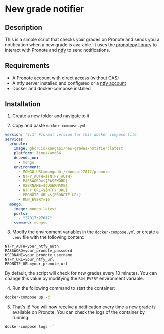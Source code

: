 # New grade notifier
## Description

This is a simple script that checks your grades on Pronote and sends you a notification when a new grade is available.
It uses the [pronotepy library](https://github.com/bain3/pronotepy) to interact with Pronote and [ntfy](https://github.com/binwiederhier/ntfy) to send notifications.

## Requirements

- A Pronote account with direct access (without CAS)
- A ntfy server installed and configured or a [ntfy account](https://ntfy.sh)
- Docker and docker-compose installed

## Installation

1. Create a new folder and navigate to it

2. Copy and paste `docker-compose.yml`
``` yaml
version: '3.1' #format version for this docker compose file
services:
  pronote:
    image: ghcr.io/kangapi/new-grades-notifier:latest
    platform: linux/amd64
    depends_on:
      - mongo
    environment:
      - MONGO_URL=mongodb://mongo:27017/pronote
      - NTFY_AUTH=${NTFY_AUTH}
      - PASSWORD=${PASSWORD}
      - USERNAME=${USERNAME}
      - NTFY_URL=${NTFY_URL}
      - PRONOTE_URL=${PRONOTE_URL}
      - RUN_EVERY=10
  mongo:
    image: mongo:latest
    ports:
      - "27017:27017"
    command: mongod
```
3. Modify the environment variables in the `docker-compose.yml` or create a `.env` file with the following content:
``` env
NTFY_AUTH=your_ntfy_auth
PASSWORD=your_pronote_password
USERNAME=your_pronote_username
NTFY_URL=your_ntfy_url
PRONOTE_URL=your_pronote_url
```
By default, the script will check for new grades every 10 minutes. You can change this value by modifying the `RUN_EVERY` environment variable.

4. Run the following command to start the container:
``` bash
docker-compose up -d
```
5. That's it! You will now receive a notification every time a new grade is available on Pronote.
You can check the logs of the container by running:
``` bash
docker-compose logs -f
```